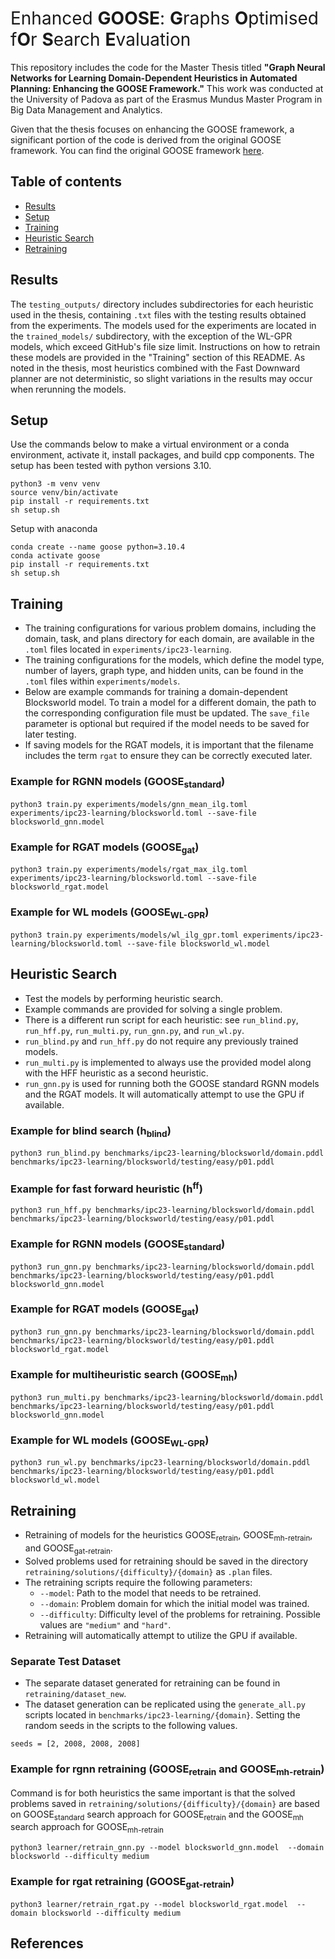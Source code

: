 # <span style="font-weight:normal"> Enhanced **GOOSE**: **G**raphs **O**ptimised f**O**r **S**earch **E**valuation</span>

This repository includes the code for the Master Thesis titled **"Graph Neural Networks for Learning Domain-Dependent Heuristics in Automated Planning: Enhancing the GOOSE Framework."** This work was conducted at the University of Padova as part of the Erasmus Mundus Master Program in Big Data Management and Analytics.

Given that the thesis focuses on enhancing the GOOSE framework, a significant portion of the code is derived from the original GOOSE framework. You can find the original GOOSE framework [here](https://github.com/DillonZChen/goose).

## Table of contents

- [Results](#results)
- [Setup](#setup)
- [Training](#training)
- [Heuristic Search](#heuristic-search)
- [Retraining](#retraining)

## Results

The `testing_outputs/` directory includes subdirectories for each heuristic used in the thesis, containing `.txt` files with the testing results obtained from the experiments. The models used for the experiments are located in the `trained_models/` subdirectory, with the exception of the WL-GPR models, which exceed GitHub's file size limit. Instructions on how to retrain these models are provided in the "Training" section of this README. As noted in the thesis, most heuristics combined with the Fast Downward planner are not deterministic, so slight variations in the results may occur when rerunning the models.

## Setup
Use the commands below to make a virtual environment or a conda environment, activate it, install packages, and build cpp components.
The setup has been tested with python versions 3.10.
```
python3 -m venv venv
source venv/bin/activate
pip install -r requirements.txt
sh setup.sh
```

Setup with anaconda
```
conda create --name goose python=3.10.4
conda activate goose
pip install -r requirements.txt
sh setup.sh
```

## Training
- The training configurations for various problem domains, including the domain, task, and plans directory for each domain, are available in the `.toml` files located in `experiments/ipc23-learning`.
- The training configurations for the models, which define the model type, number of layers, graph type, and hidden units, can be found in the `.toml` files within `experiments/models`.
- Below are example commands for training a domain-dependent Blocksworld model. To train a model for a different domain, the path to the corresponding configuration file must be updated. The `save_file` parameter is optional but required if the model needs to be saved for later testing.
- If saving models for the RGAT models, it is important that the filename includes the term `rgat` to ensure they can be correctly executed later.



### Example for RGNN models (GOOSE<sub>standard</sub>)
```
python3 train.py experiments/models/gnn_mean_ilg.toml experiments/ipc23-learning/blocksworld.toml --save-file blocksworld_gnn.model
```

### Example for RGAT models (GOOSE<sub>gat</sub>)
```
python3 train.py experiments/models/rgat_max_ilg.toml experiments/ipc23-learning/blocksworld.toml --save-file blocksworld_rgat.model
```

### Example for WL models (GOOSE<sub>WL-GPR</sub>)
```
python3 train.py experiments/models/wl_ilg_gpr.toml experiments/ipc23-learning/blocksworld.toml --save-file blocksworld_wl.model
```


## Heuristic Search
- Test the models by performing heuristic search.
- Example commands are provided for solving a single problem.
- There is a different run script for each heuristic: see `run_blind.py`, `run_hff.py`, `run_multi.py`, `run_gnn.py`, and `run_wl.py`.
- `run_blind.py` and `run_hff.py` do not require any previously trained models.
- `run_multi.py` is implemented to always use the provided model along with the HFF heuristic as a second heuristic.
- `run_gnn.py` is used for running both the GOOSE standard RGNN models and the RGAT models. It will automatically attempt to use the GPU if available.


### Example for blind search (h<sub>blind</sub>)
```
python3 run_blind.py benchmarks/ipc23-learning/blocksworld/domain.pddl benchmarks/ipc23-learning/blocksworld/testing/easy/p01.pddl
```

### Example for fast forward heuristic (h<sup>ff</sup>)
```
python3 run_hff.py benchmarks/ipc23-learning/blocksworld/domain.pddl benchmarks/ipc23-learning/blocksworld/testing/easy/p01.pddl
```

### Example for RGNN models (GOOSE<sub>standard</sub>)
```
python3 run_gnn.py benchmarks/ipc23-learning/blocksworld/domain.pddl benchmarks/ipc23-learning/blocksworld/testing/easy/p01.pddl blocksworld_gnn.model
```

### Example for RGAT models (GOOSE<sub>gat</sub>)
```
python3 run_gnn.py benchmarks/ipc23-learning/blocksworld/domain.pddl benchmarks/ipc23-learning/blocksworld/testing/easy/p01.pddl blocksworld_rgat.model
```

### Example for multiheuristic search (GOOSE<sub>mh</sub>)
```
python3 run_multi.py benchmarks/ipc23-learning/blocksworld/domain.pddl benchmarks/ipc23-learning/blocksworld/testing/easy/p01.pddl blocksworld_gnn.model
```

### Example for WL models (GOOSE<sub>WL-GPR</sub>)
```
python3 run_wl.py benchmarks/ipc23-learning/blocksworld/domain.pddl benchmarks/ipc23-learning/blocksworld/testing/easy/p01.pddl blocksworld_wl.model
```

## Retraining

- Retraining of models for the heuristics GOOSE<sub>retrain</sub>, GOOSE<sub>mh-retrain</sub>, and GOOSE<sub>gat-retrain</sub>.
- Solved problems used for retraining should be saved in the directory `retraining/solutions/{difficulty}/{domain}` as `.plan` files.
- The retraining scripts require the following parameters:
  - `--model`: Path to the model that needs to be retrained.
  - `--domain`: Problem domain for which the initial model was trained.
  - `--difficulty`: Difficulty level of the problems for retraining. Possible values are `"medium"` and `"hard"`.
- Retraining will automatically attempt to utilize the GPU if available.

### Separate Test Dataset
- The separate dataset generated for retraining can be found in `retraining/dataset_new`.
- The dataset generation can be replicated using the `generate_all.py` scripts located in `benchmarks/ipc23-learning/{domain}`. Setting the random seeds in the scripts to the following values.

```
seeds = [2, 2008, 2008, 2008]
```

### Example for rgnn retraining (GOOSE<sub>retrain</sub> and GOOSE<sub>mh-retrain</sub>)
Command is for both heuristics the same important is that the solved problems saved in `retraining/solutions/{difficulty}/{domain}` are based on GOOSE<sub>standard</sub> search approach for GOOSE<sub>retrain</sub> and the GOOSE<sub>mh</sub> search approach for GOOSE<sub>mh-retrain</sub>

```
python3 learner/retrain_gnn.py --model blocksworld_gnn.model  --domain blocksworld --difficulty medium
```

### Example for rgat retraining (GOOSE<sub>gat-retrain</sub>)
```
python3 learner/retrain_rgat.py --model blocksworld_rgat.model  --domain blocksworld --difficulty medium
```


## References

